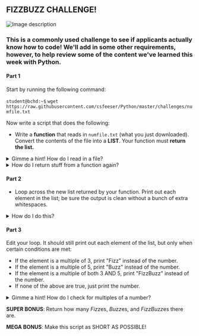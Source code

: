 ## FIZZBUZZ CHALLENGE!

![Image description](https://www.tutorialcup.com/wp-content/uploads/2020/06/FizzBuzz.png)

### This is a commonly used challenge to see if applicants actually know how to code! We'll add in some other requirements, however, to help review some of the content we've learned this week with Python.

#### Part 1

Start by running the following command:

`student@bchd:~$` `wget https://raw.githubusercontent.com/csfeeser/Python/master/challenges/numfile.txt`

Now write a script that does the following:

- Write a **function** that reads in `numfile.txt` (what you just downloaded). Convert the contents of the file into a **LIST**. Your function must **return the list.**

<details>
<summary>Gimme a hint! How do I read in a file?</summary>
<br>
Something like this would read in the file and convert its contents into a list:

```
with open("numfile.txt", "r") as nums:
   nums.readlines()
```
  
</details>

<details>
<summary>How do I return stuff from a function again?</summary>
<br>
Check out this example:
  
```
def add():
  x= 5
  y= 1
  return x + y
  
print(add()) # if we print out what's RETURNed by this function, it would be 6!
```
  
</details>

#### Part 2

- Loop across the new list returned by your function. Print out each element in the list; be sure the output is clean without a bunch of extra whitespaces.

<details>
<summary>How do I do this?</summary>
<br>
Go back and check out Lab 35. Read from Files!
</details>

#### Part 3

Edit your loop. It should still print out each element of the list, but only when certain conditions are met:
  - If the element is a multiple of 3, print "Fizz" instead of the number. 
  - If the element is a multiple of 5, print "Buzz" instead of the number. 
  - If the element is a multiple of both 3 AND 5, print "FizzBuzz" instead of the number.
  - If none of the above are true, just print the number.

<details>
<summary>Gimme a hint! How do I check for multiples of a number?</summary>
<br>
If a number is cleanly divisible by 3 (like 6, 9, 12, 15, etc.) then the following would be TRUE:
  
```
num % 3 == 0
```
  
If a number is cleanly divisible by 5 (like 10, 15, 20, 25) then the following would be TRUE:

```
num % 5 == 0
```
</details>

**SUPER BONUS**: Return how many *Fizz*es, *Buzz*es, and *FizzBuzz*es there are.

**MEGA BONUS**: Make this script as SHORT AS POSSIBLE!

<!--
### SOLUTION

```python
#!/usr/bin/env python3


def numgrabber():
    with open("numfile.txt","r") as nums:
        return nums.readlines()

def main():

    fb= 0
    f= 0
    b= 0

    for x in numgrabber():
        x= int(x)
        if x % 15 == 0:
            print("FizzBuzz")
            fb += 1
        elif x % 5 == 0:
            print("Buzz")
            b += 1
        elif x % 3 == 0:
            print("Fizz")
            f += 1
        else:
            print(x)

    print(f"""
Fizzes: {f}
Buzzes: {b}
FizzBuzzes: {fb}""")

if __name__ == "__main__":
    main()
```
-->
